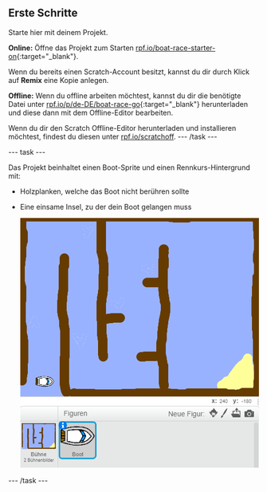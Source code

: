 ## Erste Schritte

Starte hier mit deinem Projekt.

**Online:** Öffne das Projekt zum Starten [rpf.io/boat-race-starter-on](http://rpf.io/boat-race-starter-on){:target="_blank"}.

Wenn du bereits einen Scratch-Account besitzt, kannst du dir durch Klick auf **Remix** eine Kopie anlegen.

**Offline:** Wenn du offline arbeiten möchtest, kannst du dir die benötigte Datei unter [rpf.io/p/de-DE/boat-race-go](http://rpf.io/p/de-DE/boat-race-go){:target="_blank"} herunterladen und diese dann mit dem Offline-Editor bearbeiten.

Wenn du dir den Scratch Offline-Editor herunterladen und installieren möchtest, findest du diesen unter [rpf.io/scratchoff](http://rpf.io/scratchoff). --- /task ---

--- task ---

Das Projekt beinhaltet einen Boot-Sprite und einen Rennkurs-Hintergrund mit:

- Holzplanken, welche das Boot nicht berühren sollte
- Eine einsame Insel, zu der dein Boot gelangen muss
    
    ![screenshot](images/boat-starter.png)

--- /task ---